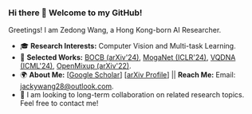 ### Hi there 👋 Welcome to my GitHub!

Greetings! I am Zedong Wang, a Hong Kong-born AI Researcher. 
- 🎓 **Research Interests:** Computer Vision and Multi-task Learning.
- 📑 **Selected Works:** [BOCB (arXiv'24)](https://bocb-ai.github.io/), [MogaNet (ICLR'24)](https://arxiv.org/abs/2211.03295), [VQDNA (ICML'24)](https://arxiv.org/abs/2405.10812), [OpenMixup (arXiv'22)](https://arxiv.org/abs/2209.04851).
- 🌍 **About Me:** [[Google Scholar](https://scholar.google.com/citations?hl=en&user=CEJ4pugAAAAJ)] [[arXiv Profile](https://arxiv.org/a/wang_z_24)] || **Reach Me:** Email: jackywang28@outlook.com.
- 🤝 I am looking to long-term collaboration on related research topics. Feel free to contact me!
<div align="center">
